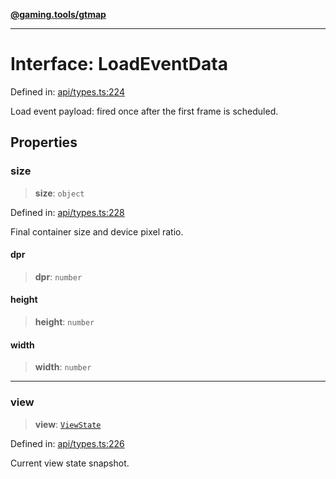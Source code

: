 [**@gaming.tools/gtmap**](README.md)

***

# Interface: LoadEventData

Defined in: [api/types.ts:224](https://github.com/gamingtools/gt-map/blob/37582d0663306e25f7b67e6e3ae4390bd14c21af/packages/gtmap/src/api/types.ts#L224)

Load event payload: fired once after the first frame is scheduled.

## Properties

### size

> **size**: `object`

Defined in: [api/types.ts:228](https://github.com/gamingtools/gt-map/blob/37582d0663306e25f7b67e6e3ae4390bd14c21af/packages/gtmap/src/api/types.ts#L228)

Final container size and device pixel ratio.

#### dpr

> **dpr**: `number`

#### height

> **height**: `number`

#### width

> **width**: `number`

***

### view

> **view**: [`ViewState`](Interface.ViewState.md)

Defined in: [api/types.ts:226](https://github.com/gamingtools/gt-map/blob/37582d0663306e25f7b67e6e3ae4390bd14c21af/packages/gtmap/src/api/types.ts#L226)

Current view state snapshot.

